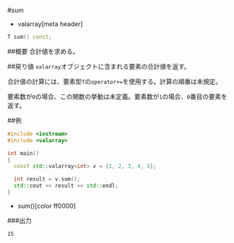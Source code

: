 #sum
* valarray[meta header]

```cpp
T sum() const;
```

##概要
合計値を求める。


##戻り値
`valarray`オブジェクトに含まれる要素の合計値を返す。

合計値の計算には、要素型`T`の`operator+=`を使用する。計算の順番は未規定。

要素数が`0`の場合、この関数の挙動は未定義。要素数が`1`の場合、`0`番目の要素を返す。


##例
```cpp
#include <iostream>
#include <valarray>

int main()
{
  const std::valarray<int> v = {1, 2, 3, 4, 5};

  int result = v.sum();
  std::cout << result << std::endl;
}
```
* sum()[color ff0000]

###出力
```
15
```


